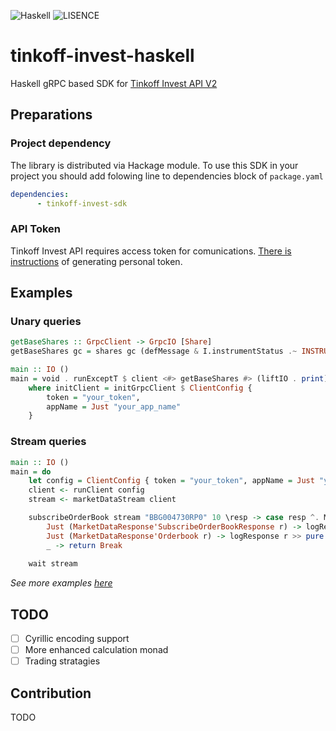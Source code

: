 ![Haskell](https://img.shields.io/badge/Haskell-5e5086?&logo=haskell&logoColor=white)
![LISENCE](https://img.shields.io/badge/LICENSE-MIT-green)

# tinkoff-invest-haskell

Haskell gRPC based SDK for [Tinkoff Invest API V2](https://github.com/Tinkoff/investAPI)

## Preparations

### Project dependency

The library is distributed via Hackage module. To use this SDK in your project you should add folowing line to dependencies block of `package.yaml`

```yaml
dependencies:
      - tinkoff-invest-sdk
```

### API Token

Tinkoff Invest API requires access token for comunications. [There is instructions](https://tinkoff.github.io/investAPI/token/) of generating personal token.

## Examples

### Unary queries

```haskell
getBaseShares :: GrpcClient -> GrpcIO [Share]
getBaseShares gc = shares gc (defMessage & I.instrumentStatus .~ INSTRUMENT_STATUS_BASE)

main :: IO ()
main = void . runExceptT $ client <#> getBaseShares #> (liftIO . print)
    where initClient = initGrpcClient $ ClientConfig {
        token = "your_token",
        appName = Just "your_app_name"
    }
```

### Stream queries

```haskell
main :: IO ()
main = do
    let config = ClientConfig { token = "your_token", appName = Just "your_app_name" }
    client <- runClient config
    stream <- marketDataStream client

    subscribeOrderBook stream "BBG004730RP0" 10 \resp -> case resp ^. MD.maybe'payload of
        Just (MarketDataResponse'SubscribeOrderBookResponse r) -> logResponse r >> pure Next
        Just (MarketDataResponse'Orderbook r) -> logResponse r >> pure Next
        _ -> return Break
        
    wait stream
```

_See more examples [here](/example)_

## TODO

- [ ] Cyrillic encoding support
- [ ] More enhanced calculation monad
- [ ] Trading stratagies

## Contribution

TODO